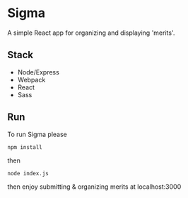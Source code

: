 # Sigma
A simple React app for organizing and displaying 'merits'.

## Stack
- Node/Express
- Webpack
- React
- Sass

## Run
To run Sigma please

```
npm install
```
then
```
node index.js
```
then enjoy submitting & organizing merits at localhost:3000
